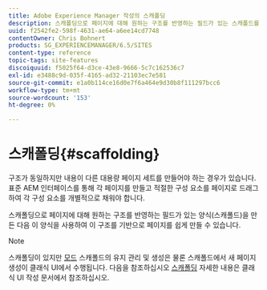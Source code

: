 ```yaml
---
title: Adobe Experience Manager 작성의 스캐폴딩
description: 스캐폴딩으로 페이지에 대해 원하는 구조를 반영하는 필드가 있는 스캐폴드를 만든 다음 이 양식을 사용하여 이 구조를 기반으로 페이지를 만들 수 있습니다.
uuid: f2542fe2-598f-4631-ae64-a6ee14cd7748
contentOwner: Chris Bohnert
products: SG_EXPERIENCEMANAGER/6.5/SITES
content-type: reference
topic-tags: site-features
discoiquuid: f5025f64-d3ce-43e8-9666-5c7c162536c7
exl-id: e3488c9d-035f-4165-ad32-21103ec7e581
source-git-commit: e1a0b114ce16d0e7f6a464e9d30b8f111297bcc6
workflow-type: tm+mt
source-wordcount: '153'
ht-degree: 0%

---
```


# 스캐폴딩{#scaffolding}

구조가 동일하지만 내용이 다른 대용량 페이지 세트를 만들어야 하는 경우가 있습니다. 표준 AEM 인터페이스를 통해 각 페이지를 만들고 적절한 구성 요소를 페이지로 드래그하여 각 구성 요소를 개별적으로 채워야 합니다.

스캐폴딩으로 페이지에 대해 원하는 구조를 반영하는 필드가 있는 양식(스캐폴드)을 만든 다음 이 양식을 사용하여 이 구조를 기반으로 페이지를 쉽게 만들 수 있습니다.

>[!NOTE]
>
>스캐폴딩이 있지만 [모드](/help/sites-authoring/author-environment-tools.md#page-modes) 스캐폴드의 유지 관리 및 생성은 물론 스캐폴드에서 새 페이지 생성이 클래식 UI에서 수행됩니다. 다음을 참조하십시오 [스캐폴딩](/help/sites-classic-ui-authoring/classic-feature-scaffolding.md) 자세한 내용은 클래식 UI 작성 문서에서 참조하십시오.
